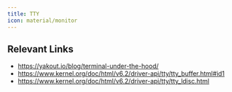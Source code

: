 ```yaml
---
title: TTY
icon: material/monitor
---
```


## Relevant Links

- https://yakout.io/blog/terminal-under-the-hood/
- https://www.kernel.org/doc/html/v6.2/driver-api/tty/tty_buffer.html#id1
- https://www.kernel.org/doc/html/v6.2/driver-api/tty/tty_ldisc.html
